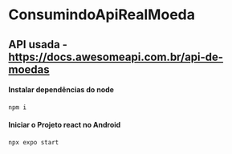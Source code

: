 # ConsumindoApiRealMoeda

## API usada - https://docs.awesomeapi.com.br/api-de-moedas

#### Instalar dependências do node <h4>
~~~~node
npm i
~~~~

#### Iniciar o Projeto react no Android <h4>
~~~~node
npx expo start
~~~~
